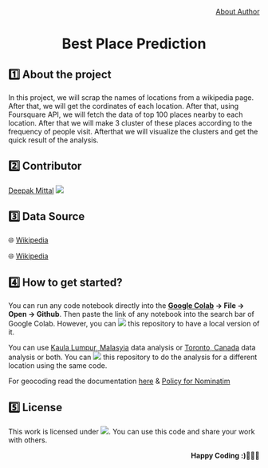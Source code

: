 <div align="center">
  <p align="right"><a href="https://github.com/yesdeepakmittal/">About Author</a></p>
  <h1>Best Place Prediction</h1>
</div>

<div>
  <h2>1️⃣ About the project</h2>
  <p>In this project, we will scrap the names of locations from a wikipedia page. After that, we will get the cordinates of each location. After that, using Foursquare API, we will fetch the data of top 100 places nearby to each location. After that we will make 3 cluster of these places according to the frequency of people visit. Afterthat we will visualize the clusters and get the quick result of the analysis.</p>
</div>

<div>
  <h2>2️⃣ Contributor</h2>
  <p><a href="https://github.com/yesdeepakmittal"target="_blank">Deepak Mittal</a> <a href="https://github.com/yesdeepakmittal"target="_blank"><img src="https://img.shields.io/github/followers/yesdeepakmittal?style=social"></a></p>
</div>

<div>
  <h2>3️⃣ Data Source</h2>
  <p>🌐 <a href="https://en.wikipedia.org/wiki/List_of_postal_codes_of_Canada:_M">Wikipedia</a></p>
  <p>🌐 <a href="https://en.wikipedia.org/wiki/Category:Suburbs_in_Kuala_Lumpur">Wikipedia</a></p>
</div>
  
<div>
  <h2>4️⃣ How to get started?</h2>
  <p>You can run any code notebook directly into the <b><a href="https://colab.research.google.com/notebooks/welcome.ipynb">Google Colab</a> -> File -> Open -> Github</b>. Then paste the link of any notebook into the search bar of Google Colab. However, you can <a href="https://github.com/yesdeepakmittal/Best_Place_Prediction/"><img src="https://img.shields.io/github/forks/yesdeepakmittal/Best_Place_Prediction?label=fork&style=social"></a> this repository to have a local version of it.</p>
  <p>You can use <a href="https://github.com/yesdeepakmittal/Best_Place_Prediction/blob/master/Malaysia.ipynb">Kaula Lumpur, Malasyia</a> data analysis or <a href="https://github.com/yesdeepakmittal/Best_Place_Prediction/blob/master/Toronto_Canada.ipynb">Toronto, Canada</a> data analysis or both. You can <a href="https://github.com/yesdeepakmittal/Best_Place_Prediction/"><img src="https://img.shields.io/github/forks/yesdeepakmittal/Best_Place_Prediction?label=fork&style=social"></a> this repository to do the analysis for a different location using the same code.</p>
  <p>For geocoding read the documentation <a href="https://geopy.readthedocs.io/en/stable/index.html?highlight=user_agent#usage-with-pandas">here</a> & <a href="https://operations.osmfoundation.org/policies/nominatim/">Policy for Nominatim</a></p>
</div>

<div>
  <h2>5️⃣ License</h2>
  <p>This work is licensed under <a href="https://github.com/yesdeepakmittal/Best_Place_Prediction/blob/master/LICENSE"target="_blank"><img src="https://img.shields.io/github/license/yesdeepakmittal/Best_Place_Prediction"></a>. You can use this code and share your work with others.</p>
  <p align="right"><b>Happy Coding :)🖤🖤🖤</b></p>
</div>

